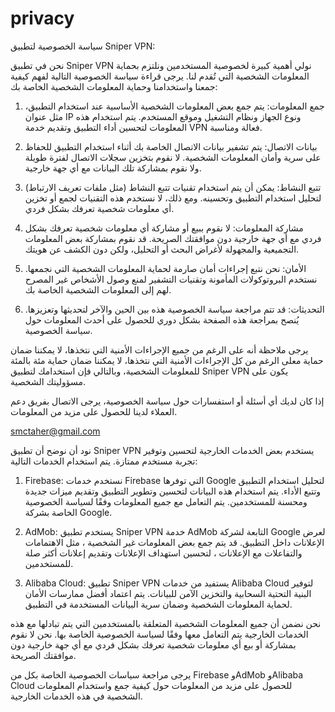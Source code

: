 # privacy

سياسة الخصوصية لتطبيق Sniper VPN:

نحن في تطبيق Sniper VPN نولي أهمية كبيرة لخصوصية المستخدمين ونلتزم بحماية المعلومات الشخصية التي تُقدم لنا. يرجى قراءة سياسة الخصوصية التالية لفهم كيفية جمعنا واستخدامنا وحماية المعلومات الشخصية الخاصة بك:

1. جمع المعلومات:
   يتم جمع بعض المعلومات الشخصية الأساسية عند استخدام التطبيق، مثل عنوان IP ونوع الجهاز ونظام التشغيل وموقع المستخدم. يتم استخدام هذه المعلومات لتحسين أداء التطبيق وتقديم خدمة VPN فعالة ومناسبة.

2. بيانات الاتصال:
   يتم تشفير بيانات الاتصال الخاصة بك أثناء استخدام التطبيق للحفاظ على سرية وأمان المعلومات الشخصية. لا نقوم بتخزين سجلات الاتصال لفترة طويلة ولا نقوم بمشاركة تلك البيانات مع أي جهة خارجية.

3. تتبع النشاط:
   يمكن أن يتم استخدام تقنيات تتبع النشاط (مثل ملفات تعريف الارتباط) لتحليل استخدام التطبيق وتحسينه. ومع ذلك، لا نستخدم هذه التقنيات لجمع أو تخزين أي معلومات شخصية تعرفك بشكل فردي.

4. مشاركة المعلومات:
   لا نقوم ببيع أو مشاركة أي معلومات شخصية تعرفك بشكل فردي مع أي جهة خارجية دون موافقتك الصريحة. قد نقوم بمشاركة بعض المعلومات التجميعية والمجهولة لأغراض البحث أو التحليل، ولكن دون الكشف عن هويتك.

5. الأمان:
   نحن نتبع إجراءات أمان صارمة لحماية المعلومات الشخصية التي نجمعها. نستخدم البروتوكولات المأمونة وتقنيات التشفير لمنع وصول الأشخاص غير المصرح لهم إلى المعلومات الشخصية الخاصة بك.

6. التحديثات:
   قد تتم مراجعة سياسة الخصوصية هذه بين الحين والآخر لتحديثها وتعزيزها. يُنصح بمراجعة هذه الصفحة بشكل دوري للحصول على أحدث المعلومات حول سياسة الخصوصية.

يرجى ملاحظة أنه على الرغم من جميع الإجراءات الأمنية التي نتخذها، لا يمكننا ضمان حماية معلى الرغم من كل الإجراءات الأمنية التي نتخذها، لا يمكننا ضمان حماية مئة بالمئة للمعلومات الشخصية، وبالتالي فإن استخدامك لتطبيق Sniper VPN يكون على مسؤوليتك الشخصية.

إذا كان لديك أي أسئلة أو استفسارات حول سياسة الخصوصية، يرجى الاتصال بفريق دعم العملاء لدينا للحصول على مزيد من المعلومات.

smctaher@gmail.com


نود أن نوضح أن تطبيق Sniper VPN يستخدم بعض الخدمات الخارجية لتحسين وتوفير تجربة مستخدم ممتازة. يتم استخدام الخدمات التالية:

1. Firebase: نستخدم خدمات Firebase التي توفرها Google لتحليل استخدام التطبيق وتتبع الأداء. يتم استخدام هذه البيانات لتحسين وتطوير التطبيق وتقديم ميزات جديدة ومحسنة للمستخدمين. يتم التعامل مع جميع المعلومات وفقًا لسياسة الخصوصية الخاصة بشركة Google.

2. AdMob: يستخدم تطبيق Sniper VPN خدمة AdMob التابعة لشركة Google لعرض الإعلانات داخل التطبيق. قد يتم جمع بعض المعلومات غير الشخصية ، مثل الاهتمامات والتفاعلات مع الإعلانات ، لتحسين استهداف الإعلانات وتقديم إعلانات أكثر صلة للمستخدمين.

3. Alibaba Cloud: تطبيق Sniper VPN يستفيد من خدمات Alibaba Cloud لتوفير البنية التحتية السحابية والتخزين الآمن للبيانات. يتم اعتماد أفضل ممارسات الأمان لحماية المعلومات الشخصية وضمان سرية البيانات المستخدمة في التطبيق.

نحن نضمن أن جميع المعلومات الشخصية المتعلقة بالمستخدمين التي يتم تبادلها مع هذه الخدمات الخارجية يتم التعامل معها وفقًا لسياسة الخصوصية الخاصة بها. نحن لا نقوم بمشاركة أو بيع أي معلومات شخصية تعرفك بشكل فردي مع أي جهة خارجية دون موافقتك الصريحة.

يرجى مراجعة سياسات الخصوصية الخاصة بكل من Firebase وAdMob وAlibaba Cloud للحصول على مزيد من المعلومات حول كيفية جمع واستخدام المعلومات الشخصية في هذه الخدمات الخارجية.
